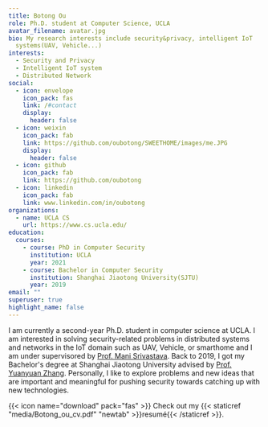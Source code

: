```yaml
---
title: Botong Ou
role: Ph.D. student at Computer Science, UCLA
avatar_filename: avatar.jpg
bio: My research interests include security&privacy, intelligent IoT
  systems(UAV, Vehicle...)
interests:
  - Security and Privacy
  - Intelligent IoT system
  - Distributed Network
social:
  - icon: envelope
    icon_pack: fas
    link: /#contact
    display:
      header: false
  - icon: weixin
    icon_pack: fab
    link: https://github.com/oubotong/SWEETHOME/images/me.JPG
    display:
      header: false
  - icon: github
    icon_pack: fab
    link: https://github.com/oubotong
  - icon: linkedin
    icon_pack: fab
    link: www.linkedin.com/in/oubotong
organizations:
  - name: UCLA CS
    url: https://www.cs.ucla.edu/
education:
  courses:
    - course: PhD in Computer Security
      institution: UCLA
      year: 2021
    - course: Bachelor in Computer Security
      institution: Shanghai Jiaotong University(SJTU)
      year: 2019
email: ""
superuser: true
highlight_name: false
---
```

I am currently a second-year Ph.D. student in computer science at UCLA. I am interested in solving security-related problems in distributed systems and networks in the IoT domain such as UAV, Vehicle, or smarthome and I am under supervisored by [Prof. Mani Srivastava](https://www.ee.ucla.edu/mani-srivastava/). Back to 2019, I got my Bachelor's degree at Shanghai Jiaotong University advised by [Prof. Yuanyuan Zhang](http://www.yyjess.com/). Personally, I like to explore problems and new ideas that are important and meaningful for pushing security towards catching up with new technologies. 

{{< icon name="download" pack="fas" >}} Check out my {{< staticref "media/Botong_ou_cv.pdf" "newtab" >}}resumé{{< /staticref >}}.